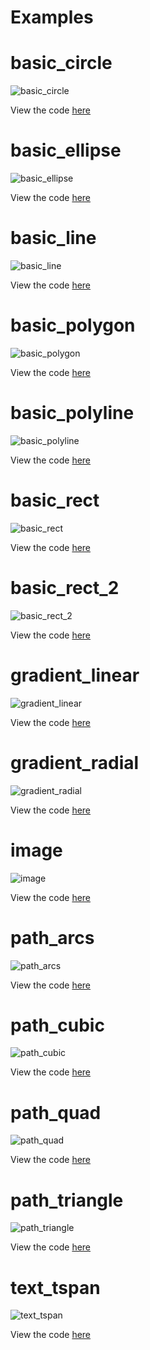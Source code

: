# Examples

# basic_circle

![basic_circle](./examples/basic_circle.svg)

View the code [here](./examples/basic_circle.mo)

# basic_ellipse

![basic_ellipse](./examples/basic_ellipse.svg)

View the code [here](./examples/basic_ellipse.mo)

# basic_line

![basic_line](./examples/basic_line.svg)

View the code [here](./examples/basic_line.mo)

# basic_polygon

![basic_polygon](./examples/basic_polygon.svg)

View the code [here](./examples/basic_polygon.mo)

# basic_polyline

![basic_polyline](./examples/basic_polyline.svg)

View the code [here](./examples/basic_polyline.mo)

# basic_rect

![basic_rect](./examples/basic_rect.svg)

View the code [here](./examples/basic_rect.mo)

# basic_rect_2

![basic_rect_2](./examples/basic_rect_2.svg)

View the code [here](./examples/basic_rect_2.mo)

# gradient_linear

![gradient_linear](./examples/gradient_linear.svg)

View the code [here](./examples/gradient_linear.mo)

# gradient_radial

![gradient_radial](./examples/gradient_radial.svg)

View the code [here](./examples/gradient_radial.mo)

# image

![image](./examples/image.svg)

View the code [here](./examples/image.mo)

# path_arcs

![path_arcs](./examples/path_arcs.svg)

View the code [here](./examples/path_arcs.mo)

# path_cubic

![path_cubic](./examples/path_cubic.svg)

View the code [here](./examples/path_cubic.mo)

# path_quad

![path_quad](./examples/path_quad.svg)

View the code [here](./examples/path_quad.mo)

# path_triangle

![path_triangle](./examples/path_triangle.svg)

View the code [here](./examples/path_triangle.mo)

# text_tspan

![text_tspan](./examples/text_tspan.svg)

View the code [here](./examples/text_tspan.mo)

